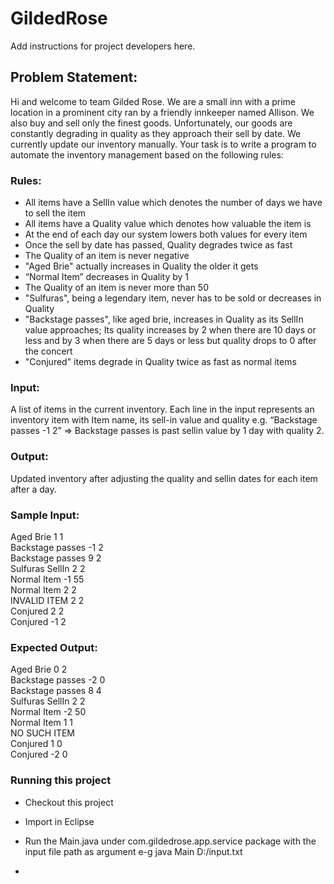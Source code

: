 #  GildedRose

Add instructions for project developers here.

## Problem Statement:
 Hi and welcome to team Gilded Rose. We are a small inn with a prime location in a prominent city ran by a friendly innkeeper named Allison. We also buy and sell only the finest goods. Unfortunately, our goods are constantly degrading in quality as they approach their sell by date. We currently update our inventory manually. Your task is to write a program to automate the inventory management based on the following rules:

### Rules:
- All items have a SellIn value which denotes the number of days we have to sell the
item
- All items have a Quality value which denotes how valuable the item is
- At the end of each day our system lowers both values for every item
- Once the sell by date has passed, Quality degrades twice as fast
- The Quality of an item is never negative
- "Aged Brie" actually increases in Quality the older it gets
- “Normal Item” decreases in Quality by 1
- The Quality of an item is never more than 50
- "Sulfuras", being a legendary item, never has to be sold or decreases in Quality
- "Backstage passes", like aged brie, increases in Quality as its SellIn value
approaches; Its quality increases by 2 when there are 10 days or less and by 3 when
there are 5 days or less but quality drops to 0 after the concert
- "Conjured" items degrade in Quality twice as fast as normal items

### Input:
A list of items in the current inventory. Each line in the input represents an inventory
item with Item name, its sell-in value and quality e.g. “Backstage passes -1 2” => Backstage
passes is past sellin value by 1 day with quality 2.

### Output: 
Updated inventory after adjusting the quality and sellin dates for each item after a
day.

### Sample Input: 
Aged Brie 1 1  
Backstage passes -1 2  
Backstage passes 9 2  
Sulfuras SellIn 2 2  
Normal Item -1 55  
Normal Item 2 2  
INVALID ITEM 2 2  
Conjured 2 2  
Conjured -1 2  

### Expected Output:
Aged Brie 0 2  
Backstage passes -2 0  
Backstage passes 8 4  
Sulfuras SellIn 2 2  
Normal Item -2 50  
Normal Item 1 1  
NO SUCH ITEM  
Conjured 1 0  
Conjured -2 0  

### Running this project

- Checkout this project 
- Import in Eclipse 
- Run the Main.java under com.gildedrose.app.service package with the input file path as argument 
 e-g java Main D:/input.txt
 
 
- 


